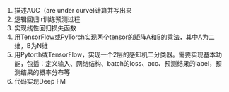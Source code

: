 1. 描述AUC（are     under curve)计算并写出来
2. 逻辑回归lr训练预测过程
3. 实现线性回归损失函数
4. 用TensorFlow或PyTorch实现两个tensor的矩阵A和B的乘法，其中A为二维，B为N维
5. 用Pytorth或TensorFlow，实现一个2层的感知机二分类器。需要实现基本功能，包括：定义输入、网络结构、batch的loss、acc、预测结果的label，预测结果的概率分布等
6. 代码实现Deep FM